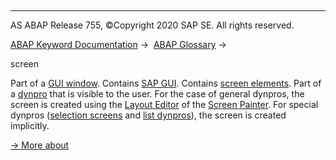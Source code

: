   

* * *

AS ABAP Release 755, ©Copyright 2020 SAP SE. All rights reserved.

[ABAP Keyword Documentation](javascript:call_link\('abenabap.htm'\)) →  [ABAP Glossary](javascript:call_link\('abenabap_glossary.htm'\)) → 

screen

Part of a [GUI window](javascript:call_link\('abengui_window_glosry.htm'\) "Glossary Entry"). Contains [SAP GUI](javascript:call_link\('abensap_gui_glosry.htm'\) "Glossary Entry"). Contains [screen elements](javascript:call_link\('abenscreen_element_glosry.htm'\) "Glossary Entry"). Part of a [dynpro](javascript:call_link\('abendynpro_glosry.htm'\) "Glossary Entry") that is visible to the user. For the case of general dynpros, the screen is created using the [Layout Editor](javascript:call_link\('abenlayout_editor_glosry.htm'\) "Glossary Entry") of the [Screen Painter](javascript:call_link\('abenscreen_painter_glosry.htm'\) "Glossary Entry"). For special dynpros ([selection screens](javascript:call_link\('abenselection_screen_glosry.htm'\) "Glossary Entry") and [list dynpros](javascript:call_link\('abenlist_dynpro_glosry.htm'\) "Glossary Entry")), the screen is created implicitly.

[→ More about](javascript:call_link\('abenabap_dynpros_screen.htm'\))